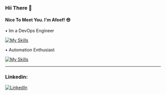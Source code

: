 ### Hii There 👋
#### Nice To Meet You. I'm Afeef! 😎

• Im a DevOps Engineer

[![My Skills](https://skillicons.dev/icons?i=aws,docker,kubernetes)](https://skillicons.dev)

• Automation Enthusiast

[![My Skills](https://skillicons.dev/icons?i=linux,bash,python,git,jenkins)](https://skillicons.dev)

---------------------------------------------------------------------------------------------------------------------------------------------------------

<h3>Linkedin:</h3>

<p><a href="https://www.linkedin.com/in/afeefaz" target="_blank"><img alt="LinkedIn" src="https://img.shields.io/badge/linkedin-%230077B5.svg?&style=for-the-badge&logo=linkedin&logoColor=white" /></p>
